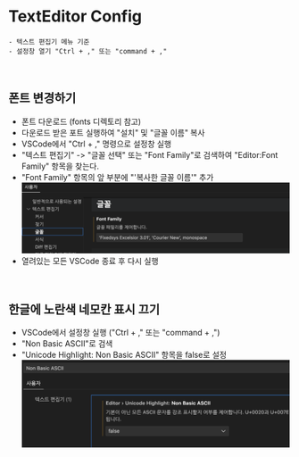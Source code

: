 # TextEditor Config
~~~
- 텍스트 편집기 메뉴 기준
- 설정창 열기 "Ctrl + ," 또는 "command + ,"
~~~
<br>

## 폰트 변경하기
- 폰트 다운로드 (fonts 디렉토리 참고)
- 다운로드 받은 포트 실행하여 "설치" 및 "글꼴 이름" 복사
- VSCode에서 "Ctrl + ," 명령으로 설정창 실행
- "텍스트 편집기" -> "글꼴 선택" 또는 "Font Family"로 검색하여 "Editor:Font Family" 항목을 찾는다.
- "Font Family" 항목의 앞 부분에 "'복사한 글꼴 이름'" 추가
![FONT FAMILY](./img/TextEditor-Config-Font.png)
- 열려있는 모든 VSCode 종료 후 다시 실행
<br>

## 한글에 노란색 네모칸 표시 끄기
- VSCode에서 설정창 실행 ("Ctrl + ," 또는 "command + ,")
- "Non Basic ASCII"로 검색
- "Unicode Highlight: Non Basic ASCII" 항목을 false로 설정
![NonBasicASCII](./img/TextEditor-Config-NonBasicASCII.png)
<br>
